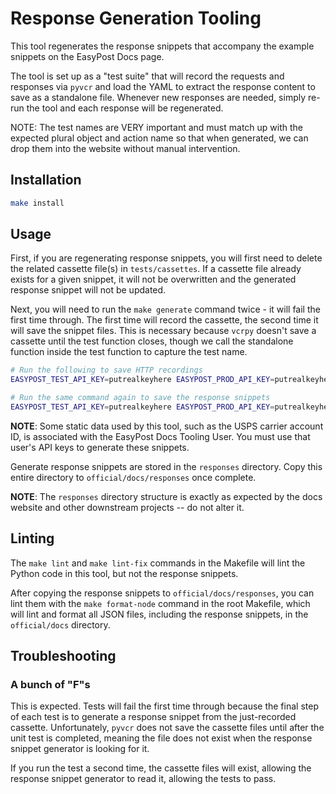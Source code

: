 # Response Generation Tooling

This tool regenerates the response snippets that accompany the example snippets on the EasyPost Docs page.

The tool is set up as a "test suite" that will record the requests and responses via `pyvcr` and load the YAML to extract the response content to save as a standalone file. Whenever new responses are needed, simply re-run the tool and each response will be regenerated.

NOTE: The test names are VERY important and must match up with the expected plural object and action name so that when generated, we can drop them into the website without manual intervention.

## Installation

```bash
make install
```

## Usage

First, if you are regenerating response snippets, you will first need to delete the related cassette file(s) in `tests/cassettes`. If a cassette file already exists for a given snippet, it will not be overwritten and the generated response snippet will not be updated.

Next, you will need to run the `make generate` command twice - it will fail the first time through. The first time will record the cassette, the second time it will save the snippet files. This is necessary because `vcrpy` doesn't save a cassette until the test function closes, though we call the standalone function inside the test function to capture the test name.

```bash
# Run the following to save HTTP recordings
EASYPOST_TEST_API_KEY=putrealkeyhere EASYPOST_PROD_API_KEY=putrealkeyhere PARTNER_USER_PROD_API_KEY=putrealkeyhere REFERRAL_CUSTOMER_PROD_API_KEY=putrealkeyhere make generate

# Run the same command again to save the response snippets
EASYPOST_TEST_API_KEY=putrealkeyhere EASYPOST_PROD_API_KEY=putrealkeyhere PARTNER_USER_PROD_API_KEY=putrealkeyhere REFERRAL_CUSTOMER_PROD_API_KEY=putrealkeyhere make generate
```

**NOTE**: Some static data used by this tool, such as the USPS carrier account ID, is associated with the EasyPost Docs Tooling User. You must use that user's API keys to generate these snippets.

Generate response snippets are stored in the `responses` directory. Copy this entire directory to `official/docs/responses` once complete.

**NOTE**: The `responses` directory structure is exactly as expected by the docs website and other downstream projects -- do not alter it.

## Linting

The `make lint` and `make lint-fix` commands in the Makefile will lint the Python code in this tool, but not the response snippets.

After copying the response snippets to `official/docs/responses`, you can lint them with the `make format-node` command in the root Makefile, which will lint and format all JSON files, including the response snippets, in the `official/docs` directory.

## Troubleshooting

### A bunch of "F"s

This is expected. Tests will fail the first time through because the final step of each test is to generate a response snippet from the just-recorded cassette. Unfortunately, `pyvcr` does not save the cassette files until after the unit test is completed, meaning the file does not exist when the response snippet generator is looking for it.

If you run the test a second time, the cassette files will exist, allowing the response snippet generator to read it, allowing the tests to pass.
